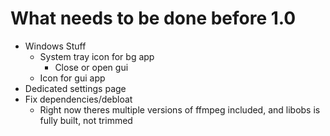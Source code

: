 # What needs to be done before 1.0
- Windows Stuff
    - System tray icon for bg app
        - Close or open gui
    - Icon for gui app
- Dedicated settings page
- Fix dependencies/debloat
    - Right now theres multiple versions of ffmpeg included, and libobs is fully built, not trimmed
